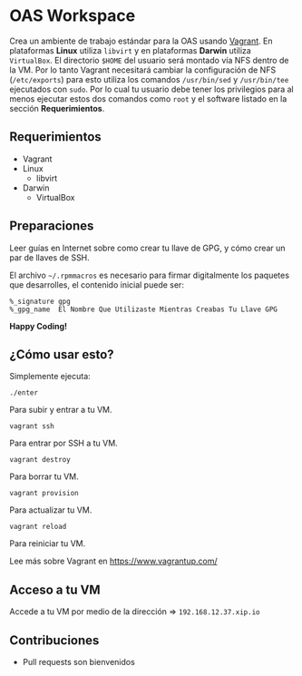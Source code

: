 # OAS Workspace

Crea un ambiente de trabajo estándar para la OAS usando [Vagrant](https://www.vagrantup.com/). En plataformas **Linux** utiliza `libvirt` y en plataformas **Darwin** utiliza `VirtualBox`. El directorio `$HOME` del usuario será montado vía NFS dentro de la VM. Por lo tanto Vagrant necesitará cambiar la configuración de NFS (`/etc/exports`) para esto utiliza los comandos `/usr/bin/sed` y `/usr/bin/tee` ejecutados con `sudo`. Por lo cual tu usuario debe tener los privilegios para al menos ejecutar estos dos comandos como `root` y el software listado en la sección **Requerimientos**.

## Requerimientos

- Vagrant
- Linux
  - libvirt
- Darwin
  - VirtualBox

## Preparaciones

Leer guías en Internet sobre como crear tu llave de GPG, y cómo crear un par de llaves de SSH.

El archivo `~/.rpmmacros` es necesario para firmar digitalmente los paquetes que desarrolles, el contenido inicial puede ser:

```
%_signature gpg
%_gpg_name  El Nombre Que Utilizaste Mientras Creabas Tu Llave GPG
```

**Happy Coding!**

## ¿Cómo usar esto?

Simplemente ejecuta:

```
./enter
```

Para subir y entrar a tu VM.

```
vagrant ssh
```

Para entrar por SSH a tu VM.

```
vagrant destroy
```

Para borrar tu VM.

```
vagrant provision
```

Para actualizar tu VM.

```
vagrant reload
```

Para reiniciar tu VM.

Lee más sobre Vagrant en https://www.vagrantup.com/

## Acceso a tu VM

Accede a tu VM por medio de la dirección => `192.168.12.37.xip.io`

## Contribuciones

 - Pull requests son bienvenidos
